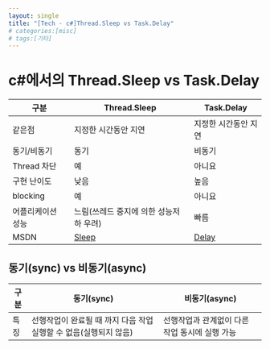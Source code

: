 ```yaml
---
layout: single
title: "[Tech - c#]Thread.Sleep vs Task.Delay"
# categories:[misc]
# tags:[기타]
---
```


# c#에서의 Thread.Sleep vs Task.Delay

| 구분              | Thread.Sleep                                                                                                | Task.Delay                                                                                                                                             |
| ----------------- | ----------------------------------------------------------------------------------------------------------- | ------------------------------------------------------------------------------------------------------------------------------------------------------ |
| 같은점            | 지정한 시간동안 지연                                                                                        | 지정한 시간동안 지연                                                                                                                                   |
| 동기/비동기       | 동기                                                                                                        | 비동기                                                                                                                                                 |
| Thread 차단       | 예                                                                                                          | 아니요                                                                                                                                                 |
| 구현 난이도       | 낮음                                                                                                        | 높음                                                                                                                                                   |
| blocking          | 예                                                                                                          | 아니요                                                                                                                                                 |
| 어플리케이션 성능 | 느림(쓰레드 중지에 의한 성능저하 우려)                                                                      | 빠름                                                                                                                                                   |
| MSDN              | [Sleep](https://learn.microsoft.com/ko-kr/dotnet/api/system.threading.thread.sleep?view=net-8.0#definition) | [Delay](<https://learn.microsoft.com/ko-kr/dotnet/api/system.threading.tasks.task.delay?view=net-8.0#system-threading-tasks-task-delay(system-int32)>) |

## 동기(sync) vs 비동기(async)

| 구분 | 동기(sync)                                                        | 비동기(async)                                  |
| ---- | ----------------------------------------------------------------- | ---------------------------------------------- |
| 특징 | 선행작업이 완료될 때 까지 다음 작업 실행할 수 없음(실행되지 않음) | 선행작업과 관계없이 다른 작업 동시에 실행 가능 |

